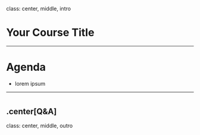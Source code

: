 class: center, middle, intro

# Your Course Title

---

# Agenda


* lorem ipsum

---

# 

## .center[Q&A]

class: center, middle, outro
